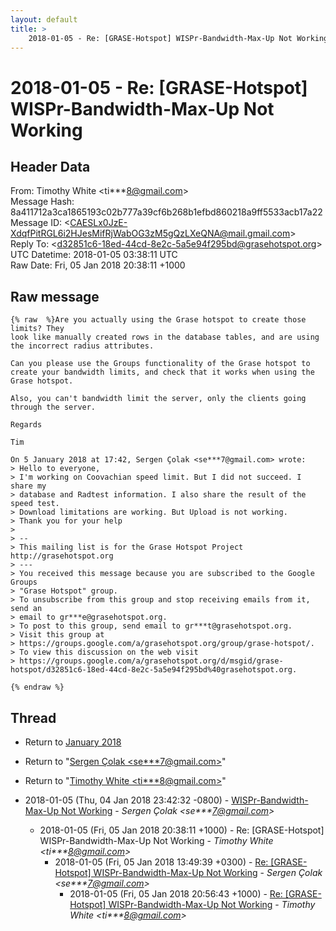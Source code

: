 ```yaml
---
layout: default
title: >
    2018-01-05 - Re: [GRASE-Hotspot] WISPr-Bandwidth-Max-Up Not Working
---
```


# 2018-01-05 - Re: [GRASE-Hotspot] WISPr-Bandwidth-Max-Up Not Working

## Header Data

From: Timothy White \<ti***8@gmail.com\><br>
Message Hash: 8a411712a3ca1865193c02b777a39cf6b268b1efbd860218a9ff5533acb17a22<br>
Message ID: \<CAESLx0JzE-XdqfPitRGL6i2HJesMifRjWabOG3zM5gQzLXeQNA@mail.gmail.com\><br>
Reply To: \<d32851c6-18ed-44cd-8e2c-5a5e94f295bd@grasehotspot.org\><br>
UTC Datetime: 2018-01-05 03:38:11 UTC<br>
Raw Date: Fri, 05 Jan 2018 20:38:11 +1000<br>

## Raw message

```
{% raw  %}Are you actually using the Grase hotspot to create those limits? They
look like manually created rows in the database tables, and are using
the incorrect radius attributes.

Can you please use the Groups functionality of the Grase hotspot to
create your bandwidth limits, and check that it works when using the
Grase hotspot.

Also, you can't bandwidth limit the server, only the clients going
through the server.

Regards

Tim

On 5 January 2018 at 17:42, Sergen Çolak <se***7@gmail.com> wrote:
> Hello to everyone,
> I'm working on Coovachian speed limit. But I did not succeed. I share my
> database and Radtest information. I also share the result of the speed test.
> Download limitations are working. But Upload is not working.
> Thank you for your help
>
> --
> This mailing list is for the Grase Hotspot Project http://grasehotspot.org
> ---
> You received this message because you are subscribed to the Google Groups
> "Grase Hotspot" group.
> To unsubscribe from this group and stop receiving emails from it, send an
> email to gr***e@grasehotspot.org.
> To post to this group, send email to gr***t@grasehotspot.org.
> Visit this group at
> https://groups.google.com/a/grasehotspot.org/group/grase-hotspot/.
> To view this discussion on the web visit
> https://groups.google.com/a/grasehotspot.org/d/msgid/grase-hotspot/d32851c6-18ed-44cd-8e2c-5a5e94f295bd%40grasehotspot.org.

{% endraw %}
```

## Thread

+ Return to [January 2018](/archive/2018/01)

+ Return to "[Sergen Çolak <se***7<span>@</span>gmail.com>](/authors/se___7_at_gmail_com)"
+ Return to "[Timothy White <ti***8<span>@</span>gmail.com>](/authors/ti___8_at_gmail_com)"

+ 2018-01-05 (Thu, 04 Jan 2018 23:42:32 -0800) - [WISPr-Bandwidth-Max-Up Not Working](/archive/2018/01/e3abf4820e92b901fe2033d5c8c8399410f7730e4ca61f4f608962996e123abd) - _Sergen Çolak \<se***7@gmail.com\>_
  + 2018-01-05 (Fri, 05 Jan 2018 20:38:11 +1000) - Re: [GRASE-Hotspot] WISPr-Bandwidth-Max-Up Not Working - _Timothy White \<ti***8@gmail.com\>_
    + 2018-01-05 (Fri, 05 Jan 2018 13:49:39 +0300) - [Re: [GRASE-Hotspot] WISPr-Bandwidth-Max-Up Not Working](/archive/2018/01/94455fadd5ec13c924171b233fcdccb77c373e282dc36de36f87e62a0b71f015) - _Sergen Çolak \<se***7@gmail.com\>_
      + 2018-01-05 (Fri, 05 Jan 2018 20:56:43 +1000) - [Re: [GRASE-Hotspot] WISPr-Bandwidth-Max-Up Not Working](/archive/2018/01/5f2c37b7bcd4e767fefb84ff67bbd1a778ece061dab0645d45d98932da92f77c) - _Timothy White \<ti***8@gmail.com\>_

